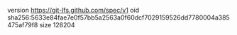 version https://git-lfs.github.com/spec/v1
oid sha256:5633e84fae7e0f57bb5a2563a0f60dcf7029159526dd7780004a385475af79f8
size 128204
